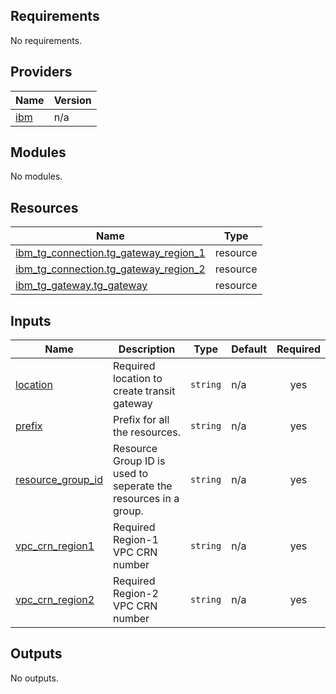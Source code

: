 ## Requirements

No requirements.

## Providers

| Name | Version |
|------|---------|
| <a name="provider_ibm"></a> [ibm](#provider\_ibm) | n/a |

## Modules

No modules.

## Resources

| Name | Type |
|------|------|
| [ibm_tg_connection.tg_gateway_region_1](https://registry.terraform.io/providers/IBM-Cloud/ibm/latest/docs/resources/tg_connection) | resource |
| [ibm_tg_connection.tg_gateway_region_2](https://registry.terraform.io/providers/IBM-Cloud/ibm/latest/docs/resources/tg_connection) | resource |
| [ibm_tg_gateway.tg_gateway](https://registry.terraform.io/providers/IBM-Cloud/ibm/latest/docs/resources/tg_gateway) | resource |

## Inputs

| Name | Description | Type | Default | Required |
|------|-------------|------|---------|:--------:|
| <a name="input_location"></a> [location](#input\_location) | Required location to create transit gateway | `string` | n/a | yes |
| <a name="input_prefix"></a> [prefix](#input\_prefix) | Prefix for all the resources. | `string` | n/a | yes |
| <a name="input_resource_group_id"></a> [resource\_group\_id](#input\_resource\_group\_id) | Resource Group ID is used to seperate the resources in a group. | `string` | n/a | yes |
| <a name="input_vpc_crn_region1"></a> [vpc\_crn\_region1](#input\_vpc\_crn\_region1) | Required Region-1 VPC CRN number | `string` | n/a | yes |
| <a name="input_vpc_crn_region2"></a> [vpc\_crn\_region2](#input\_vpc\_crn\_region2) | Required Region-2 VPC CRN number | `string` | n/a | yes |

## Outputs

No outputs.
